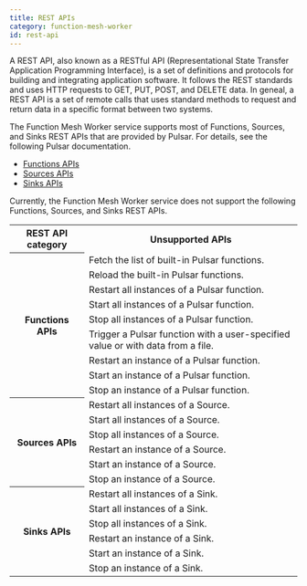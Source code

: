 ```yaml
---
title: REST APIs
category: function-mesh-worker
id: rest-api
---
```


A REST API, also known as a RESTful API (Representational State Transfer Application Programming Interface), is a set of definitions and protocols for building and integrating application software. It follows the REST standards and uses HTTP requests to GET, PUT, POST, and DELETE data. In geneal, a REST API is a set of remote calls that uses standard methods to request and return data in a specific format between two systems.

The Function Mesh Worker service supports most of Functions, Sources, and Sinks REST APIs that are provided by Pulsar. For details, see the following Pulsar documentation.

- [Functions APIs](https://pulsar.apache.org/functions-rest-api/?version=master#tag/functions)
- [Sources APIs](https://pulsar.apache.org/source-rest-api/?version=master#tag/sources)
- [Sinks APIs](https://pulsar.apache.org/sink-rest-api/?version=master#tag/sinks)

Currently, the Function Mesh Worker service does not support the following Functions, Sources, and Sinks REST APIs.

<table>
  <tr>
    <th>REST API category</th>
    <th>Unsupported APIs</th>
  </tr>
  <tr>
    <th rowspan="9">Functions APIs</th>
    <td>Fetch the list of built-in Pulsar functions.</td>
  </tr>
  <tr>
    <td>Reload the built-in Pulsar functions.</td>
  </tr>
  <tr>
    <td>Restart all instances of a Pulsar function.</td>
  </tr>
  <tr>
    <td>Start all instances of a Pulsar function.</td>
  </tr>
  <tr>
    <td>Stop all instances of a Pulsar function. </td>
  </tr>
  <tr>
    <td>Trigger a Pulsar function with a user-specified value or with data from a file. </td>
  </tr>
  <tr>
    <td> Restart an instance of a Pulsar function. </td>
  </tr>
  <tr>
    <td> Start an instance of a Pulsar function. </td>
  </tr>
  <tr>
    <td> Stop an instance of a Pulsar function. </td>
  </tr>
  <tr>
    <th rowspan="6">Sources APIs</th>
    <td>Restart all instances of a Source. </td>
  </tr>
  <tr>
    <td>Start all instances of a Source. </td>
  </tr>
  <tr>
    <td>Stop all instances of a Source. </td>
  </tr>
  <tr>
    <td>Restart an instance of a Source. </td>
  </tr>
  <tr>
    <td>Start an instance of a Source. </td>
  </tr>
  <tr>
    <td>Stop an instance of a Source. </td>
  </tr>
  <tr>
    <th rowspan="6">Sinks APIs</th>
    <td>Restart all instances of a Sink. </td>
  </tr>
  <tr>
    <td>Start all instances of a Sink. </td>
  </tr>
  <tr>
    <td>Stop all instances of a Sink. </td>
  </tr>
  <tr>
    <td>Restart an instance of a Sink. </td>
  </tr>
  <tr>
    <td>Start an instance of a Sink. </td>
  </tr>
  <tr>
    <td>Stop an instance of a Sink. </td>
  </tr>
</table>
